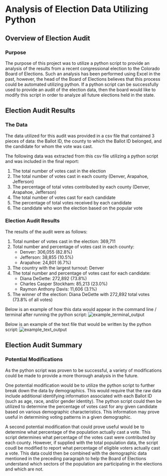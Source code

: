# Analysis of Election Data Utilizing Python
## Overview of Election Audit
### Purpose
The purpose of this project was to utilize a python script to provide an analysis of the results from a recent congressional election to the Colorado Board of Elections. Such an analysis has been performed using Excel in the past, however, the head of the Board of Elections believes that this process could be automated utilizing python. If a python script can be successfully used to provide an audit of the election data, then the board would like to modify this script in order to analyze all future elections held in the state. 
## Election Audit Results
### The Data
The data utilized for this audit was provided in a csv file that contained 3 pieces of data: the Ballot ID, the county to which the Ballot ID belonged, and the candidate for whom the vote was cast. 

The following data was extracted from this csv file utilizing a python script and was included in the final report:
1. The total number of votes cast in the election
2. The total number of votes cast in each county (Denver, Arapahoe, Jefferson)
3. The percentage of total votes contributed by each county (Denver, Arapahoe, Jefferson)
4. The total number of votes cast for each candidate
5. The percentage of total votes received by each candidate
6. The candidate who won the election based on the popular vote
### Election Audit Results
The results of the audit were as follows:
1. Total number of votes cast in the election: 369,711
2. Total number and percentage of votes cast in each county:
    * Denver: 306,055 (82.8%)
    * Jefferson: 38,855 (10.5%)
    * Arapahoe: 24,801 (6.7%)
3. The country with the largest turnout: Denver
4. The total number and percentage of votes cast for each candidate:
    * Diana DeGette: 272,892 (73.8%)
    * Charles Casper Stockham: 85,213 (23.0%)
    * Raymon Anthony Davis: 11,606 (3.1%)
5. The winner of the election: Diana DeGette with 272,892 total votes (73.8% of all votes)

Below is an example of how this data would appear in the command line / terminal after running the python script:
![example_terminal_output](https://user-images.githubusercontent.com/104606662/170365693-25b31615-2ca2-447b-9f05-81f1bd4917fe.png)

Below is an example of the text file that would be written by the python script:
![example_text_output](https://user-images.githubusercontent.com/104606662/170365956-3b314ace-ce6b-45d2-b2b3-81dd1d26918d.png)

## Election Audit Summary
### Potential Modifications
As the python script was proven to be successful, a variety of modifications could be made to provide a more thorough analysis in the future.

One potential modification would be to utilize the python script to further break down the data by demographics. This would require that the raw data include additional identifying information associated with each Ballot ID (such as age, race, and/or gender identity). The python script could then be utilized to determine the percentage of votes cast for any given candidate based on various demographic characteristics. This information may prove useful in determining voting patterns in a given demographic. 

A second potential modification that could prove useful would be to determine what percentage of the population actually cast a vote. This script determines what percentage of the votes cast were contributed by each county. However, if supplied with the total population data, the script coudl be modified to report what percentage of eligible voters actually cast a vote. This data could then be combined with the demographic data mentioned in the preceding paragraph to help the Board of Elections understand which sectors of the population are participating in the elections and which are not.
